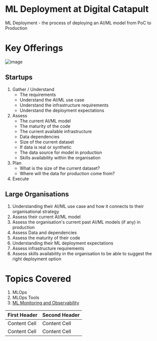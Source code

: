 # ML Deployment at Digital Catapult

ML Deployment - the process of deploying an AI/ML model from PoC to Production

# Key Offerings
![image](https://github.com/hema-dc/ML-Deployment/assets/93590728/39b27746-7cfb-41ca-9907-f5fe6789e753)


## Startups
1. Gather / Understand
      * The requirements
      * Understand the AI/ML use case
      * Understand the infrastructure requirements
      * Understand the deployment expectations
2. Assess
      * The current AI/ML model
      * The maturity of the code
      * The current available infrastructure
      * Data dependencies
      * Size of the current dataset
      * If data is real or synthetic
      * The data source for model in production
      * Skills availability within the organisation
 3. Plan
      * What is the size of the current dataset?
      * Where will the data for production come from?
4. Execute

## Large Organisations
1. Understanding their AI/ML use case and how it connects to their organisational strategy
2. Assess their current AI/ML model
3. Assess the organisation's current past AI/ML models (if any) in production
4. Assess Data and dependencies
5. Assess the maturity of their code
6. Understanding their ML deployment expectations
7. Assess infrastructure requirements
8. Assess skills availability in the organisation to be able to suggest the right deployment option


# Topics Covered
1. MLOps 
2. MLOps Tools
3. [ML Monitoring and Observability](https://github.com/hema-dc/MLDeployment/blob/main/Observability.md)


| First Header  | Second Header |
| ------------- | ------------- |
| Content Cell  | Content Cell  |
| Content Cell  | Content Cell  |
